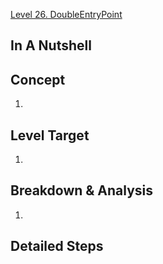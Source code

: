 [Level 26. DoubleEntryPoint](https://ethernaut.openzeppelin.com/level/26)

## In A Nutshell

> 

## Concept

1. 
## Level Target

1. 

## Breakdown & Analysis

1. 

## Detailed Steps


